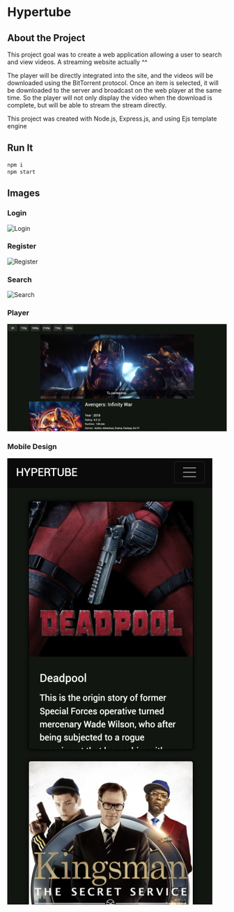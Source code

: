 # Hypertube

## About the Project
This project goal was to create a web application allowing a user to search and view videos. A streaming website actually ^^

The player will be directly integrated into the site, and the videos will be downloaded using the BitTorrent protocol.
Once an item is selected, it will be downloaded to the server and broadcast on the web player at the same time.
So the player will not only display the video when the download is complete, but will be able to stream the stream directly.

This project was created with Node.js, Express.js, and using Ejs template engine

## Run It
```
npm i
npm start
```

## Images

### Login
![Login](https://github.com/coschmit/HYPERTUBE42/blob/master/README_img/login_page.png)
### Register
![Register](https://github.com/coschmit/HYPERTUBE42/blob/master/README_img/register_page.png)
### Search
![Search](https://github.com/coschmit/HYPERTUBE42/blob/master/README_img/search_page.png)

### Player
![Player](https://github.com/coschmit/HYPERTUBE42/blob/master/README_img/player_page.png)

### Mobile Design
![Mobile](https://github.com/coschmit/HYPERTUBE42/blob/master/README_img/search_page_mobile.png)
